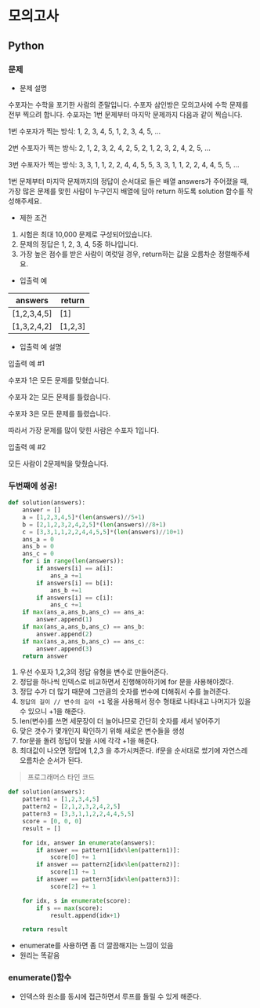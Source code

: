 # 모의고사
## Python
### 문제

- 문제 설명

수포자는 수학을 포기한 사람의 준말입니다. 수포자 삼인방은 모의고사에 수학 문제를 전부 찍으려 합니다. 수포자는 1번 문제부터 마지막 문제까지 다음과 같이 찍습니다.

1번 수포자가 찍는 방식: 1, 2, 3, 4, 5, 1, 2, 3, 4, 5, ...

2번 수포자가 찍는 방식: 2, 1, 2, 3, 2, 4, 2, 5, 2, 1, 2, 3, 2, 4, 2, 5, ...

3번 수포자가 찍는 방식: 3, 3, 1, 1, 2, 2, 4, 4, 5, 5, 3, 3, 1, 1, 2, 2, 4, 4, 5, 5, ...

1번 문제부터 마지막 문제까지의 정답이 순서대로 들은 배열 answers가 주어졌을 때, 가장 많은 문제를 맞힌 사람이 누구인지 배열에 담아 return 하도록 solution 함수를 작성해주세요.

- 제한 조건
1. 시험은 최대 10,000 문제로 구성되어있습니다.
2. 문제의 정답은 1, 2, 3, 4, 5중 하나입니다.
3. 가장 높은 점수를 받은 사람이 여럿일 경우, return하는 값을 오름차순 정렬해주세요.

- 입출력 예

|answers|	return|
|-------|---------|
|[1,2,3,4,5]|	[1]
|[1,3,2,4,2]|	[1,2,3]

- 입출력 예 설명

입출력 예 #1

수포자 1은 모든 문제를 맞혔습니다.

수포자 2는 모든 문제를 틀렸습니다.

수포자 3은 모든 문제를 틀렸습니다.

따라서 가장 문제를 많이 맞힌 사람은 수포자 1입니다.

입출력 예 #2

모든 사람이 2문제씩을 맞췄습니다.

### 두번째에 성공!
```python
def solution(answers):
    answer = []
    a = [1,2,3,4,5]*(len(answers)//5+1)
    b = [2,1,2,3,2,4,2,5]*(len(answers)//8+1)
    c = [3,3,1,1,2,2,4,4,5,5]*(len(answers)//10+1)
    ans_a = 0
    ans_b = 0
    ans_c = 0
    for i in range(len(answers)):
        if answers[i] == a[i]:
            ans_a +=1
        if answers[i] == b[i]:
            ans_b +=1
        if answers[i] == c[i]:
            ans_c +=1
    if max(ans_a,ans_b,ans_c) == ans_a:
        answer.append(1)
    if max(ans_a,ans_b,ans_c) == ans_b:
        answer.append(2)
    if max(ans_a,ans_b,ans_c) == ans_c:
        answer.append(3)
    return answer
```
1. 우선 수포자 1,2,3의 정답 유형을 변수로 만들어준다.
2. 정답을 하나씩 인덱스로 비교하면서 진행해야하기에 for 문을 사용해야겠다.
3. 정답 수가 더 많기 때문에 그만큼의 숫자를 변수에 더해줘서 수를 늘려준다.
4. `정답의 길이 // 변수의 길이 +1` 몫을 사용해서 정수 형태로 나타내고 나머지가 있을 수 있으니 +1을 해준다.
5. len(변수)를 쓰면 세문장이 더 늘어나므로 간단히 숫자를 세서 넣어주기
6. 맞은 갯수가 몇개인지 확인하기 위해 새로운 변수들을 생성
7. for문을 돌려 정답이 맞을 시에 각각 +1을 해준다.
8. 최대값이 나오면 정답에 1,2,3 을 추가시켜준다. if문을 순서대로 썼기에 자연스레 오름차순 순서가 된다.

> 프로그래머스 타인 코드

```python
def solution(answers):
    pattern1 = [1,2,3,4,5]
    pattern2 = [2,1,2,3,2,4,2,5]
    pattern3 = [3,3,1,1,2,2,4,4,5,5]
    score = [0, 0, 0]
    result = []

    for idx, answer in enumerate(answers):
        if answer == pattern1[idx%len(pattern1)]:
            score[0] += 1
        if answer == pattern2[idx%len(pattern2)]:
            score[1] += 1
        if answer == pattern3[idx%len(pattern3)]:
            score[2] += 1

    for idx, s in enumerate(score):
        if s == max(score):
            result.append(idx+1)

    return result
```
- enumerate를 사용하면 좀 더 깔끔해지는 느낌이 있음
- 원리는 똑같음

### enumerate()함수
- 인덱스와 원소를 동시에 접근하면서 루프를 돌릴 수 있게 해준다.